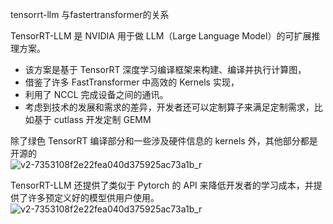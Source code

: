 tensorrt-llm 与fastertransformer的关系    

TensorRT-LLM 是 NVIDIA 用于做 LLM（Large Language Model）的可扩展推理方案。   
+ 该方案是基于 TensorRT 深度学习编译框架来构建、编译并执行计算图，      
+ 借鉴了许多 FastTransformer 中高效的 Kernels 实现，   
+ 利用了 NCCL 完成设备之间的通讯。
+ 考虑到技术的发展和需求的差异，开发者还可以定制算子来满足定制需求，比如基于 cutlass 开发定制 GEMM       


除了绿色 TensorRT 编译部分和一些涉及硬件信息的 kernels 外，其他部分都是开源的     
![v2-7353108f2e22fea040d375925ac73a1b_r](https://github.com/lix19937/llm-deploy/assets/38753233/e832b292-7445-4cbb-95fa-503f41a57ada)
 
TensorRT-LLM 还提供了类似于 Pytorch 的 API 来降低开发者的学习成本，并提供了许多预定义好的模型供用户使用。   
![v2-7353108f2e22fea040d375925ac73a1b_r](https://github.com/lix19937/llm-deploy/assets/38753233/45792237-010d-40ae-acfa-fc1157b95219)
